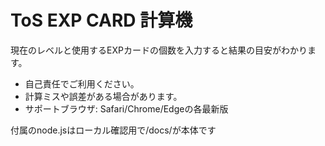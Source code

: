 # ToS EXP CARD 計算機

現在のレベルと使用するEXPカードの個数を入力すると結果の目安がわかります。

+ 自己責任でご利用ください。
+ 計算ミスや誤差がある場合があります。
+ サポートブラウザ: Safari/Chrome/Edgeの各最新版

付属のnode.jsはローカル確認用で/docs/が本体です
